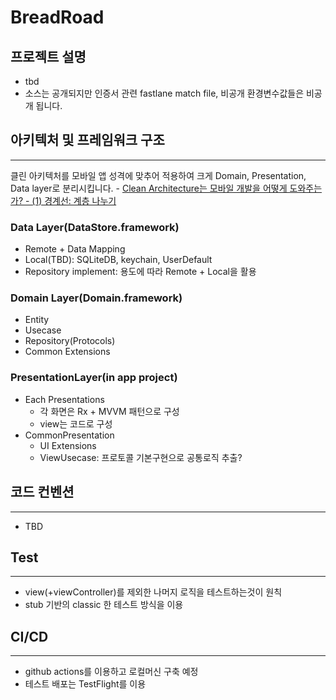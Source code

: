 # BreadRoad





## 프로젝트 설명

- tbd
- 소스는 공개되지만 인증서 관련 fastlane match file, 비공개 환경변수값들은 비공개 됩니다.


## 아키텍처 및 프레임워크 구조

-----

클린 아키텍처를 모바일 앱 성격에 맞추어 적용하여 크게 Domain, Presentation, Data layer로 분리시킵니다. - [Clean Architecture는 모바일 개발을 어떻게 도와주는가? - (1) 경계선: 계층 나누기](https://medium.com/@justfaceit/clean-architecture%EB%8A%94-%EB%AA%A8%EB%B0%94%EC%9D%BC-%EA%B0%9C%EB%B0%9C%EC%9D%84-%EC%96%B4%EB%96%BB%EA%B2%8C-%EB%8F%84%EC%99%80%EC%A3%BC%EB%8A%94%EA%B0%80-1-%EA%B2%BD%EA%B3%84%EC%84%A0-%EA%B3%84%EC%B8%B5%EC%9D%84-%EC%A0%95%EC%9D%98%ED%95%B4%EC%A4%80%EB%8B%A4-b77496744616)

### Data Layer(DataStore.framework)

- Remote + Data Mapping
- Local(TBD): SQLiteDB, keychain, UserDefault
- Repository implement: 용도에 따라 Remote + Local을 활용


### Domain Layer(Domain.framework)

- Entity
- Usecase
- Repository(Protocols)
- Common Extensions

### PresentationLayer(in app project)

- Each Presentations
    - 각 화면은 Rx + MVVM 패턴으로 구성
    - view는 코드로 구성
- CommonPresentation
  - UI Extensions
  - ViewUsecase: 프로토콜 기본구현으로 공통로직 추출?



## 코드 컨벤션

----

- TBD



## Test

------

- view(+viewController)를 제외한 나머지 로직을 테스트하는것이 원칙
- stub 기반의 classic 한 테스트 방식을 이용



## CI/CD

------

- github actions를 이용하고 로컬머신 구축 예정
- 테스트 배포는 TestFlight를 이용



